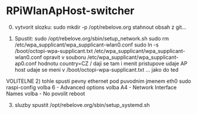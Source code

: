 # RPiWlanApHost-switcher

0) vytvorit slozku:
  sudo mkdir -p /opt/rebelove.org
  stahnout obsah z git...

1) Spustit:
  sudo /opt/rebelove.org/sbin/setup_network.sh
  sudo rm /etc/wpa_supplicant/wpa_supplicant-wlan0.conf
  sudo ln -s /boot/octopi-wpa-supplicant.txt /etc/wpa_supplicant/wpa_supplicant-wlan0.conf
  opravit v souboru /etc/wpa_supplicant/wpa_supplicant-ap0.conf hodnotu country=CZ / daji se tam i menit pristupove udaje AP
  host udaje se meni v /boot/octopi-wpa-supplicant.txt ... jako do ted

VOLITELNE 2) tohle spusti pevny ethernet pod puvodnim jmenem eth0
 sudo raspi-config
  volba  6 - Advanced options
  volba A4 - Network Interface Names
  volba    - No
  povolit reboot

3) sluzby
   spustit /opt/rebelove.org/sbin/setup_systemd.sh
